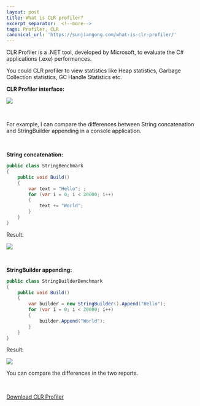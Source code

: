 ```yaml
---
layout: post
title: What is CLR profiler?
excerpt_separator:  <!--more-->
tags: Profiler, CLR
canonical_url: 'https://sunjiangong.com/what-is-clr-profiler/'
---
```


CLR Profiler is a .NET tool, developed by Microsoft, to evaluate the C# applications (.exe) performances.

<!--more-->

You could CLR profiler to view statistics like Heap statistics, Garbage Collection statistics, GC Handle Statistics etc.

<b>CLR Profiler interface:</b>

![](./../../../assets/images/ClrProfiler/CLR_Profiler.PNG)


<br/>

For example, I can compare the differences between String concatenation and StringBuilder appending in a console application.

<br />

<b>String concatenation:</b>

```csharp
public class StringBenchmark
{
    public void Build()
    {
        var text = "Hello"; ;
        for (var i = 0; i < 20000; i++)
        {
            text += "World";
        }
    }
}
```

Result:

![](./../../../assets/images/ClrProfiler/StringBenchmark.PNG)


<br/>


<b>StringBuilder appending:</b>
```csharp
public class StringBuilderBenchmark
{
    public void Build()
    {
        var builder = new StringBuilder().Append("Hello");
        for (var i = 0; i < 20000; i++)
        {
            builder.Append("World");
        }
    }
}
```

Result:

![](./../../../assets/images/ClrProfiler/StringBuilderBenchmark.PNG)


You can compare the differences in the two reports.

<br/>

[Download CLR Profiler](https://github.com/microsoftarchive/clrprofiler/releases)